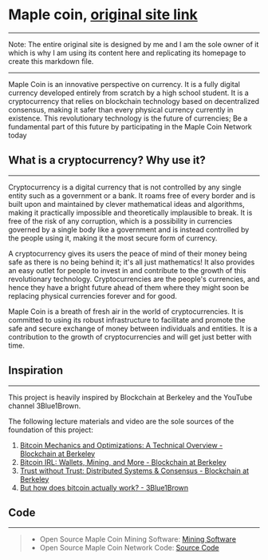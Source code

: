 # Maple coin, [original site link](https://maple-coin.com)
---

Note: The entire original site is designed by me and I am the sole owner of it which is why I am using its content here and replicating its homepage to create this markdown file.

---
Maple Coin is an innovative perspective on currency. It is a fully digital currency developed entirely from scratch by a high school student. It is a cryptocurrency that relies on blockchain technology based on decentralized consensus, making it safer than every physical currency currently in existence. This revolutionary technology is the future of currencies; Be a fundamental part of this future by participating in the Maple Coin Network today

## What is a cryptocurrency? Why use it?
---
Cryptocurrency is a digital currency that is not controlled by any single entity such as a government or a bank. It roams free of every border and is built upon and maintained by clever mathematical ideas and algorithms, making it practically impossible and theoretically implausible to break. It is free of the risk of any corruption, which is a possibility in currencies governed by a single body like a government and is instead controlled by the people using it, making it the most secure form of currency.

A cryptocurrency gives its users the peace of mind of their money being safe as there is no being behind it; it's all just mathematics! It also provides an easy outlet for people to invest in and contribute to the growth of this revolutionary technology. Cryptocurrencies are the people's currencies, and hence they have a bright future ahead of them where they might soon be replacing physical currencies forever and for good.

Maple Coin is a breath of fresh air in the world of cryptocurrencies. It is committed to using its robust infrastructure to facilitate and promote the safe and secure exchange of money between individuals and entities. It is a contribution to the growth of cryptocurrencies and will get just better with time.

## Inspiration
---
This project is heavily inspired by Blockchain at Berkeley and the YouTube channel 3Blue1Brown.

The following lecture materials and video are the sole sources of the foundation of this project:

1. [Bitcoin Mechanics and Optimizations: A Technical Overview - Blockchain at Berkeley](https://blockchain.berkeley.edu/courses/spring-2020-fundamentals-decal/)
2. [Bitcoin IRL: Wallets, Mining, and More - Blockchain at Berkeley](https://blockchain.berkeley.edu/courses/spring-2020-fundamentals-decal/)
3. [Trust without Trust: Distributed Systems & Consensus - Blockchain at Berkeley](https://blockchain.berkeley.edu/courses/spring-2020-fundamentals-decal/)
4. [But how does bitcoin actually work? - 3Blue1Brown](https://www.youtube.com/watch?v=bBC-nXj3Ng4&feature=youtu.be)

## Code
---

> * Open Source Maple Coin Mining Software: [Mining Software](http://maple-coin.com/mining)
> * Open Source Maple Coin Network Code: [Source Code](http://maple-coin.com/sourceCode)
